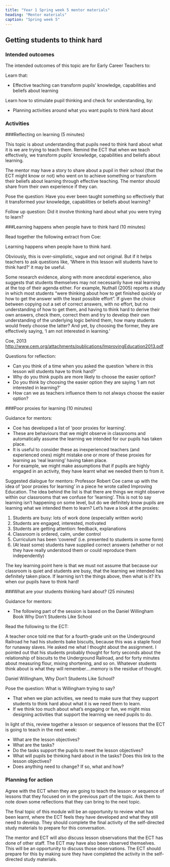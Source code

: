 ```yaml
---
title: "Year 1 Spring week 5 mentor materials"
heading: "Mentor materials"
caption: "Spring week 5"
---
```



## Getting students to think hard

### Intended outcomes

The intended outcomes of this topic are for Early Career Teachers to:

Learn that:

- Effective teaching can transform pupils’ knowledge, capabilities and beliefs about learning

Learn how to stimulate pupil thinking and check for understanding, by:

- Planning activities around what you want pupils to think hard about                                                                                                                                                                                                                                                                                                                                                                                                                                                                                                                                                                                                                                                                                                                                                                                                                                                                                                                                                                                                                                                                                                                                                                                                                                                                                                      

### Activities

###Reflecting on learning (5 minutes)

This topic is about understanding that pupils need to think hard about what it is we are trying to teach them.
Remind the ECT that when we teach effectively, we transform pupils’ knowledge, capabilities and beliefs about learning.

The mentor may have a story to share about a pupil in their school (that the ECT might know or not) who went on to achieve something or transform their beliefs about learning through effective teaching. The mentor should share from their own experience if they can.

Pose the question: Have you ever been taught something so effectively that it transformed your knowledge, capabilities or beliefs about learning?

Follow up question: Did it involve thinking hard about what you were trying to learn?

###Learning happens when people have to think hard (10 minutes)

Read together the following extract from Coe:

Learning happens when people have to think hard.

Obviously, this is over-simplistic, vague and not original. But if it helps teachers to ask questions like, ‘Where in this lesson will students have to think hard?’ it may be useful.

Some research evidence, along with more anecdotal experience, also suggests that students themselves may not necessarily have real learning at the top of their agenda either. For example, Nuthall (2005) reports a study in which most students “were thinking about how to get finished quickly or how to get the answer with the least possible effort”. If given the choice between copying out a set of correct answers, with no effort, but no understanding of how to get them, and having to think hard to derive their own answers, check them, correct them and try to develop their own understanding of the underlying logic behind them, how many students would freely choose the latter? And yet, by choosing the former, they are effectively saying, ‘I am not interested in learning.’

Coe, 2013 <http://www.cem.org/attachments/publications/ImprovingEducation2013.pdf>

Questions for reflection:

- Can you think of a time when you asked the question ‘where in this lesson will students have to think hard?’
- Why do you think pupils are more likely to choose the easier option?
- Do you think by choosing the easier option they are saying ‘I am not interested in learning?’
- How can we as teachers influence them to not always choose the easier option?

###Poor proxies for learning (10 minutes)

Guidance for mentors:

- Coe has developed a list of ‘poor proxies for learning’.
- These are behaviours that we might observe in classrooms and automatically assume the learning we intended for our pupils has taken place.
- It is useful to consider these as inexperienced teachers (and experienced ones) might mistake one or more of these proxies for learning as ‘real learning’ having taken place.
- For example, we might make assumptions that if pupils are highly engaged in an activity, they have learnt what we needed them to from it.

Suggested dialogue for mentors: Professor Robert Coe came up with the idea of ‘poor proxies for learning’ in a piece he wrote called Improving Education. The idea behind the list is that there are things we might observe within our classrooms that we confuse for ‘learning’. This is not to say learning isn’t happening on some level, but do we definitely know pupils are learning what we intended them to learn? Let’s have a look at the proxies:

1. Students are busy: lots of work done (especially written work) 
2. Students are engaged, interested, motivated 
3. Students are getting attention: feedback, explanations 
4. Classroom is ordered, calm, under control 
5. Curriculum has been ‘covered’ (i.e. presented to students in some form) 
6. (At least some) students have supplied correct answers (whether or not they have really understood them or could reproduce them independently)

The key learning point here is that we must not assume that because our classroom is quiet and students are busy, that the learning we intended has definitely taken place. If learning isn’t the things above, then what is it? It’s when our pupils have to think hard!

###What are your students thinking hard about? (25 minutes) 

Guidance for mentors:

- The following part of the session is based on the Daniel Willingham Book Why Don’t Students Like
School

Read the following to the ECT:

A teacher once told me that for a fourth-grade unit on the Underground Railroad he had his students bake biscuits, because this was a staple food for runaway slaves. He asked me what I thought about the assignment. I pointed out that his students probably thought for forty seconds about the relationship of biscuits to the Underground Railroad, and for forty minutes about measuring flour, mixing shortening, and so on. Whatever students think about is what they will remember….memory is the residue of thought. 

Daniel Willingham, Why Don’t Students Like School?

Pose the question: What is Willingham trying to say?
- That when we plan activities, we need to make sure that they support students to think hard about what it is we need them to learn.
- If we think too much about what’s engaging or fun, we might miss designing activities that support the learning we need pupils to do.

In light of this, review together a lesson or sequence of lessons that the ECT is going to teach in the next week:

- What are the lesson objectives?
- What are the tasks?
- Do the tasks support the pupils to meet the lesson objectives?
- What will pupils be thinking hard about in the tasks? Does this link to the lesson objectives?
- Does anything need to change? If so, what and how?

### Planning for action

Agree with the ECT when they are going to teach the lesson or sequence of lessons that they focused on in the previous part of the topic. Ask them to note down some reflections that they can bring to the next topic.

The final topic of this module will be an opportunity to review what has been learnt, where the ECT feels they have developed and what they still need to develop. They should complete the final activity of the self-directed study materials to prepare for this conversation.

The mentor and ECT will also discuss lesson observations that the ECT has done of other staff. The ECT may have also been observed themselves. This will be an opportunity to discuss those observations. The ECT should prepare for this by making sure they have completed the activity in the self-directed study materials.                                                                                                                                                                                                                                                                                                                                                                                                                                                                                                                                                                                                                                                                                                                    

